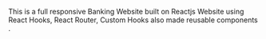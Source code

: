 This is a  full responsive Banking Website built on Reactjs Website using React Hooks, React Router, Custom Hooks also made reusable components .
